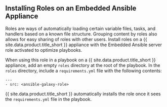## Installing Roles on an Embedded Ansible Appliance

Roles are ways of automatically loading certain variable files, tasks, and handlers based on a known file structure. Grouping content by roles also allows for easy sharing of roles with other users. Install roles on a {{ site.data.product.title_short }} appliance with the Embedded Ansible server role activated to optimize playbooks.

When using this role in a playbook on a {{ site.data.product.title_short }} appliance, add an empty `roles` directory at the root of the playbook. In the `roles` directory, include a `requirements.yml` file with the following contents:

    ---
    - src: <ansible-galaxy-role>

{{ site.data.product.title_short }} automatically installs the role once it sees the `requirements.yml` file in the playbook.
